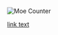 
<h3 align="center"></h3>
<p align="left"> 
<img src="https://count.getloli.com/@bademeister9" alt="Moe Counter" />

<a href="https://codeberg.org/bademeister">[link text](https://codeberg.org/bademeister)</a>

  
</p>





